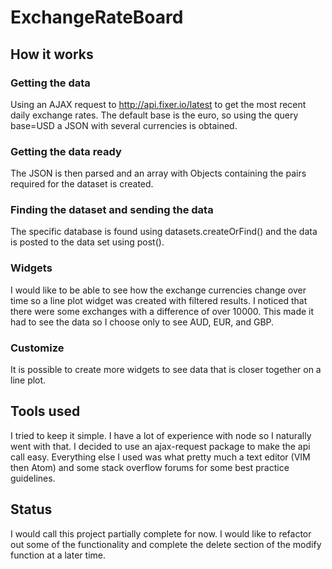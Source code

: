 # ExchangeRateBoard

## How it works

### Getting the data

Using an AJAX request to http://api.fixer.io/latest to get the most recent daily exchange rates. The default base is the euro, so using the query base=USD a JSON with several currencies is obtained.

### Getting the data ready

The JSON is then parsed and an array with Objects containing the pairs required for the dataset is created.

### Finding the dataset and sending the data

The specific database is found using datasets.createOrFind() and the data is posted to the data set using post().

### Widgets

I would like to be able to see how the exchange currencies change over time so a line plot widget was created with filtered results. I noticed that there were some exchanges with a difference of over 10000. This made it had to see the data so I choose only to see AUD, EUR, and GBP.

### Customize

It is possible to create more widgets to see data that is closer together on a line plot.

## Tools used

I tried to keep it simple. I have a lot of experience with node so I naturally went with that. I decided to use an ajax-request package to make the api call easy. Everything else I used  was what pretty much a text editor (VIM then Atom) and some stack overflow forums for some best practice guidelines.

## Status

I would call this project partially complete for now. I would like to refactor out some of the functionality and complete the delete section of the modify function at a later time.
